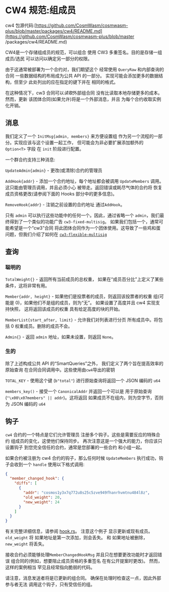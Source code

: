 # CW4 规范:组成员

cw4 包源代码:[https://github.com/CosmWasm/cosmwasm-plus/blob/master/packages/cw4/README.md](https://github.com/CosmWasm/cosmwasm-plus/blob/master /packages/cw4/README.md)

CW4是一个存储组成员的规范，可以组合
使用 CW3 多重签名。目的是存储一组成员/选民
可以访问以确定另一部分的权限。

由于这通常被部署为一个合约对，我们期望这个
经常使用 `QueryRaw` 和内部查询的合同
一些数据结构的布局成为公共 API 的一部分。
实现可能会添加更多的数据结构，但至少
此处列出的应在指定的键下并在
相同的格式。

在这种情况下，cw3 合同可以*读取*外部组合同
没有比读取本地存储更多的成本。然而，更新
该团体合同(如果允许)将是一个外部消息，并且
为每个合约收取实例化开销。

## 消息

我们定义了一个 `InitMsg{admin, members}` 来方便设置组
作为另一个流程的一部分。实现应该与这个设置一起工作，
但可能会为非必要扩展添加额外的 `Option<T>` 字段
在 `init` 阶段进行配置。

一个群合约支持三种消息:

`UpdateAdmin{admin}` - 更改(或清除)合约的管理员

`AddHook{addr}` - 添加一个合约地址，每个地址都会被调用
`UpdateMembers` 调用。这只能由管理员调用，并且必须小心
被带走。返回错误或耗尽气体的合约将
恢复成员资格更改(请参阅下面的 Hooks 部分中的更多信息)。

`RemoveHook{addr}` - 注销之前设置的合约地址
通过`AddHook`。

只有 `admin` 可以执行这些功能中的任何一个。因此，通过省略一个
`admin`，我们最终得到了一个类似的功能广告 `cw3-fixed-multisig`。
如果我们包括一个，通常可能希望是一个“cw3”合同
将此团体合同作为一个团体使用。这导致了一些鸡和蛋
问题，但我们介绍了如何在
[`cw3-flexible-multisig`](../cw3/03-cw3-flex-spec.md)

## 查询

### 聪明的

`TotalWeight{}` - 返回所有当前成员的总权重，
如果在“成员百分比”上定义了某些条件，这将非常有用。

`Member{addr, height}` - 如果他们是投票者的成员，则返回该投票者的权重
组(可能是 0)，如果他们不是组的成员，则为“无”。
如果设置了高度并且 cw4 实现支持快照，
这将返回该成员的权重
具有给定高度的块的开始。

`MemberList{start_after, limit}` - 允许我们对列表进行分页
所有成员中。将包括 0 权重成员。删除的成员不会。

`Admin{}` - 返回 `admin` 地址，如果未设置，则返回 `None`。

### 生的

除了上述构成公共 API 的“SmartQueries”之外，
我们定义了两个旨在提高效率的原始查询
在合同合同调用中。这些使用由`cw4`导出的密钥

`TOTAL_KEY` - 使用这个键 (`b"total"`) 进行原始查询将返回一个
JSON 编码的 `u64`

`members_key()` - 接受一个 `CanonicalAddr` 并返回一个可以是
用于原始查询 (`"\x00\x07members" || addr`)。这将返回
如果成员不在组内，则为空字节，否则为
JSON 编码的 `u64`

## 钩子

`cw4` 合约的一个特点是它们允许管理员
注册多个钩子。这些是需要反应的特殊合约
组成员的变化，这使他们保持同步。
再次注意这是一个强大的能力，你应该只设置钩子
到您完全信任的合约，通常是您部署的一些合约
和小组一起。

如果合约被注册为 cw4 合约的钩子，那么任何时候
`UpdateMembers` 执行成功，钩子会收到一个 `handle`
使用以下格式调用:

```json
{
  "member_changed_hook": {
    "diffs": [
      {
        "addr": "cosmos1y3x7q772u8s25c5zve949fhanrhvmtnu484l8z",
        "old_weight": 20,
        "new_weight": 24
      }
    ]
  }
}
```

有关完整详细信息，请参阅 [hook.rs](https://github.com/CosmWasm/cosmwasm-plus/blob/master/packages/cw4/src/hook.rs)。 注意这个例子
显示更新或现有成员。 `old_weight` 将
如果地址是第一次添加，则会丢失。 和
如果地址被删除，`new_weight` 将丢失。

接收合约必须能够处理`MemberChangedHookMsg`
并且只在想要更改功能时才返回错误
组合同的(例如，想要阻止成员资格的多重签名
在有公开提案时更改)。 然而，这样的案例相当
罕见且经常指向脆弱的代码。

请注意，消息发送者将是已更新的组合同。
确保在处理时检查这一点，因此外部参与者无法
调用这个钩子，只有受信任的组。

